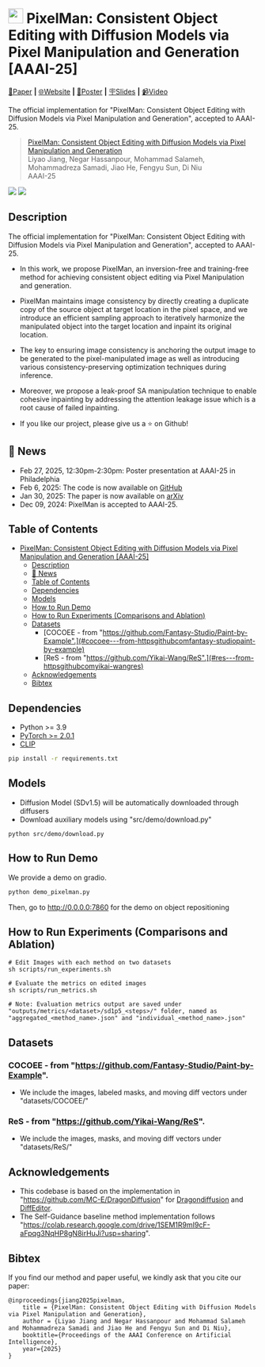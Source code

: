 # <img src="https://liyaojiang1998.github.io/projects/PixelMan/static/images/logo.png" alt="" height="30" margin="auto"> PixelMan: Consistent Object Editing with Diffusion Models via Pixel Manipulation and Generation [AAAI-25]

[📄Paper](https://arxiv.org/abs/2412.14283)
**|** 
[🌐Website](https://liyaojiang1998.github.io/projects/PixelMan)
**|** 
[📰Poster](https://liyaojiang1998.github.io/projects/PixelMan/static/pdfs/AAAI25_PixelMan_poster.pdf)
**|** 
[🪧Slides](https://liyaojiang1998.github.io/projects/PixelMan/static/pdfs/AAAI25_PixelMan_slides.pdf)
**|** 
[📹Video]()

The official implementation for "PixelMan: Consistent Object Editing with Diffusion Models via Pixel Manipulation and Generation", accepted to AAAI-25.

> [PixelMan: Consistent Object Editing with Diffusion Models via Pixel Manipulation and Generation](https://arxiv.org/abs/)\
> Liyao Jiang, Negar Hassanpour, Mohammad Salameh, Mohammadreza Samadi, Jiao He, Fengyu Sun, Di Niu\
> AAAI-25

<img src="https://liyaojiang1998.github.io/projects/PixelMan/static/images/teaser.png">
<img src="https://liyaojiang1998.github.io/projects/PixelMan/static/images/qualitative_other_tasks.png">

## Description
The official implementation for "PixelMan: Consistent Object Editing with Diffusion Models via Pixel Manipulation and Generation", accepted to AAAI-25.
- In this work, we propose PixelMan, an inversion-free and training-free method for achieving consistent object editing via Pixel Manipulation and generation. 
- PixelMan maintains image consistency by directly creating a duplicate copy of the source object at target location in the pixel space, and we introduce an efficient sampling approach to iteratively harmonize the manipulated object into the target location and inpaint its original location. 
- The key to ensuring image consistency is anchoring the output image to be generated to the pixel-manipulated image as well as introducing various consistency-preserving optimization techniques during inference. 
- Moreover, we propose a leak-proof SA manipulation technique to enable cohesive inpainting by addressing the attention leakage issue which is a root cause of failed inpainting.


- If you like our project, please give us a ⭐ on Github! 

## 📰 News
- Feb 27, 2025, 12:30pm-2:30pm: Poster presentation at AAAI-25 in Philadelphia
- Feb 6, 2025: The code is now available on [GitHub](https://github.com/LiyaoJiang1998/PixelMan)
- Jan 30, 2025: The paper is now available on [arXiv](https://arxiv.org/abs/2412.14283)
- Dec 09, 2024: PixelMan is accepted to AAAI-25.

## Table of Contents
- [ PixelMan: Consistent Object Editing with Diffusion Models via Pixel Manipulation and Generation \[AAAI-25\]](#-pixelman-consistent-object-editing-with-diffusion-models-via-pixel-manipulation-and-generation-aaai-25)
  - [Description](#description)
  - [📰 News](#-news)
  - [Table of Contents](#table-of-contents)
  - [Dependencies](#dependencies)
  - [Models](#models)
  - [How to Run Demo](#how-to-run-demo)
  - [How to Run Experiments (Comparisons and Ablation)](#how-to-run-experiments-comparisons-and-ablation)
  - [Datasets](#datasets)
    - [COCOEE - from "https://github.com/Fantasy-Studio/Paint-by-Example".](#cocoee---from-httpsgithubcomfantasy-studiopaint-by-example)
    - [ReS - from "https://github.com/Yikai-Wang/ReS".](#res---from-httpsgithubcomyikai-wangres)
  - [Acknowledgements](#acknowledgements)
  - [Bibtex](#bibtex)

## Dependencies
- Python >= 3.9
- [PyTorch >= 2.0.1](https://pytorch.org/)
- [CLIP](https://github.com/openai/CLIP?tab=readme-ov-file#usage)
```bash
pip install -r requirements.txt
```

## Models
- Diffusion Model (SDv1.5) will be automatically downloaded through diffusers
- Download auxiliary models using "src/demo/download.py"
```
python src/demo/download.py
```

## How to Run Demo
We provide a demo on gradio.
```bash
python demo_pixelman.py
```
Then, go to http://0.0.0.0:7860 for the demo on object repositioning

## How to Run Experiments (Comparisons and Ablation)
```
# Edit Images with each method on two datasets
sh scripts/run_experiments.sh

# Evaluate the metrics on edited images
sh scripts/run_metrics.sh

# Note: Evaluation metrics output are saved under "outputs/metrics/<dataset>/sd1p5_<steps>/" folder, named as "aggregated_<method_name>.json" and "individual_<method_name>.json"
```

## Datasets
### COCOEE - from "https://github.com/Fantasy-Studio/Paint-by-Example".
- We include the images, labeled masks, and moving diff vectors under "datasets/COCOEE/"
### ReS - from "https://github.com/Yikai-Wang/ReS".
- We include the images, masks, and moving diff vectors under "datasets/ReS/"

## Acknowledgements
- This codebase is based on the implementation in "https://github.com/MC-E/DragonDiffusion" for [Dragondiffusion](https://arxiv.org/abs/2307.02421) and [DiffEditor](https://arxiv.org/abs/2402.02583).
- The Self-Guidance baseline method implementation follows "https://colab.research.google.com/drive/1SEM1R9mI9cF-aFpqg3NqHP8gN8irHuJi?usp=sharing".

## Bibtex 
If you find our method and paper useful, we kindly ask that you cite our paper:
```
@inproceedings{jiang2025pixelman,
    title = {PixelMan: Consistent Object Editing with Diffusion Models via Pixel Manipulation and Generation},
    author = {Liyao Jiang and Negar Hassanpour and Mohammad Salameh and Mohammadreza Samadi and Jiao He and Fengyu Sun and Di Niu},
    booktitle={Proceedings of the AAAI Conference on Artificial Intelligence},
    year={2025}
}
```